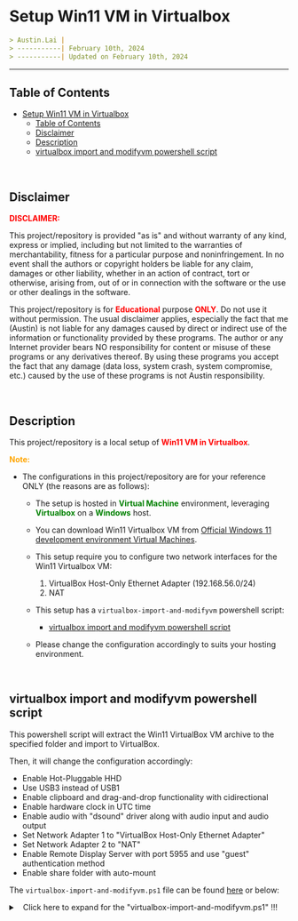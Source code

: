 
# Setup Win11 VM in Virtualbox

```markdown
> Austin.Lai |
> -----------| February 10th, 2024
> -----------| Updated on February 10th, 2024
```

---

## Table of Contents

<!-- TOC -->

- [Setup Win11 VM in Virtualbox](#setup-win11-vm-in-virtualbox)
    - [Table of Contents](#table-of-contents)
    - [Disclaimer](#disclaimer)
    - [Description](#description)
    - [virtualbox import and modifyvm powershell script](#virtualbox-import-and-modifyvm-powershell-script)

<!-- /TOC -->

<br>

## Disclaimer

<span style="color: red; font-weight: bold;">DISCLAIMER:</span>

This project/repository is provided "as is" and without warranty of any kind, express or implied, including but not limited to the warranties of merchantability, fitness for a particular purpose and noninfringement. In no event shall the authors or copyright holders be liable for any claim, damages or other liability, whether in an action of contract, tort or otherwise, arising from, out of or in connection with the software or the use or other dealings in the software.

This project/repository is for <span style="color: red; font-weight: bold;">Educational</span> purpose <span style="color: red; font-weight: bold;">ONLY</span>. Do not use it without permission. The usual disclaimer applies, especially the fact that me (Austin) is not liable for any damages caused by direct or indirect use of the information or functionality provided by these programs. The author or any Internet provider bears NO responsibility for content or misuse of these programs or any derivatives thereof. By using these programs you accept the fact that any damage (data loss, system crash, system compromise, etc.) caused by the use of these programs is not Austin responsibility.

<br>

## Description

<!-- Description -->

This project/repository is a local setup of <span style="color: red; font-weight: bold;">Win11 VM in Virtualbox</span>.

<span style="color: orange; font-weight: bold;">Note:</span>

- The configurations in this project/repository are for your reference ONLY (the reasons are as follows):
    - The setup is hosted in <span style="color: green; font-weight: bold;">Virtual Machine</span> environment, leveraging <span style="color: green; font-weight: bold;">Virtualbox</span> on a <span style="color: green; font-weight: bold;">Windows</span> host.
    - You can download Win11 Virtualbox VM from [Official Windows 11 development environment Virtual Machines](https://developer.microsoft.com/en-us/windows/downloads/virtual-machines/).
    - This setup require you to configure two network interfaces for the Win11 Virtualbox VM:

        1. VirtualBox Host-Only Ethernet Adapter (192.168.56.0/24)
        2. NAT

    - This setup has a `virtualbox-import-and-modifyvm` powershell script:
        - [virtualbox import and modifyvm powershell script](#virtualbox-import-and-modifyvm-powershell-script)

    - Please change the configuration accordingly to suits your hosting environment.

<!-- /Description -->

<br>

## virtualbox import and modifyvm powershell script

This powershell script will extract the Win11 VirtualBox VM archive to the specified folder and import to VirtualBox.

Then, it will change the configuration accordingly:

- Enable Hot-Pluggable HHD
- Use USB3 instead of USB1
- Enable clipboard and drag-and-drop functionality with cidirectional
- Enable hardware clock in UTC time
- Enable audio with "dsound" driver along with audio input and audio output
- Set Network Adapter 1 to "VirtualBox Host-Only Ethernet Adapter"
- Set Network Adapter 2 to "NAT"
- Enable Remote Display Server with port 5955 and use "guest" authentication method
- Enable share folder with auto-mount

The `virtualbox-import-and-modifyvm.ps1` file can be found [here](virtualbox-import-and-modifyvm.ps1) or below:

<details>

<summary><span style="padding-left:10px;">Click here to expand for the "virtualbox-import-and-modifyvm.ps1" !!!</span></summary>

```powershell
# Define paths and variables
$archivePath = "C:\WinDev2401Eval.VirtualBox.zip"
$extractedPath = "C:\virtual-machines-storage"
$ovaFilePath = "C:\virtual-machines-storage\WinDev2401Eval.ova"

# Set VM name
$vmName = "WinDev2401Eval"

# Extract the zip archive
Expand-Archive -Path $archivePath -DestinationPath $extractedPath -Confirm

# Import the virtual machine to VirtualBox
VBoxManage import "$ovaFilePath"

# Enable hot-pluggable hard disk
VBoxManage storageattach "WinDev2401Eval" --storagectl "SATA Controller" --device 0 --port 0 --type hdd --hotpluggable on

# Select USB3 Controller
VBoxManage modifyvm $vmName --usbxhci on

# Enable shared clipboard and drag-and-drop
VBoxManage modifyvm $vmName --clipboard bidirectional
VBoxManage modifyvm $vmName --draganddrop bidirectional

# Enable hardware clock in UTC time
VBoxManage modifyvm $vmName --rtcuseutc on

# Enable audio with Host Audio Driver = Windows DirectSound
VBoxManage modifyvm $vmName --audio "dsound"
VBoxManage modifyvm $vmName --audioin on
VBoxManage modifyvm $vmName --audioout on

# Change Network Adapter 1 to host-only
VBoxManage modifyvm $vmName --nic1 hostonly --hostonlyadapter1 "VirtualBox Host-Only Ethernet Adapter"

# Change Network Adapter 2 to NAT
VBoxManage modifyvm $vmName --nic2 nat

# Configure remote server
VBoxManage modifyvm $vmName --vrde on
VBoxManage modifyvm $vmName --vrdeport 5955
VBoxManage modifyvm $vmName --vrdeauthtype guest
VBoxManage modifyvm $vmName --vrdemulticon on

# Enable shared folder
VBoxManage sharedfolder add $vmName --name "virtual-machines-storage" --hostpath "C:\virtual-machines-storage" --automount
VBoxManage sharedfolder add $vmName --name "host-c" --hostpath "C:\" --automount

Write-Host "WinDev2401Eval virtual machine configuration completed."
```

</details>
